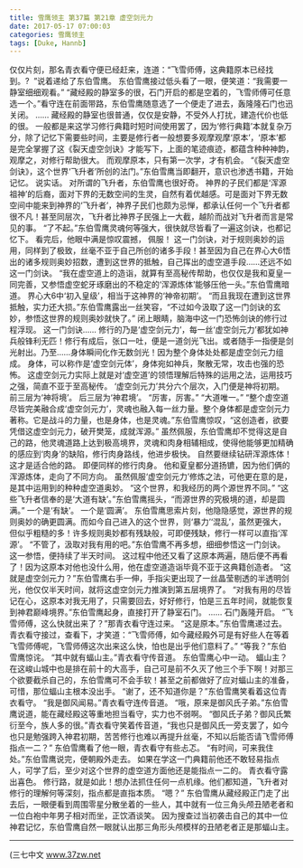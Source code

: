```yaml
---
title: 雪鹰领主 第37篇 第21章 虚空剑元力
date: 2017-05-17 07:00:03
categories: 雪鹰领主
tags: [Duke, Hannb]
---
```


仅仅片刻，那名青衣看守便已经赶来，连道：“飞雪师傅，这典籍原本已经找到。?  ”说着递给了东伯雪鹰。
东伯雪鹰接过低头看了一眼，便笑道：“我需要一静室细细观看。”
“藏经殿的静室多的很，石门开启的都是空着的，飞雪师傅可任意选一个。”看守连在前面带路，东伯雪鹰随意选了一个便走了进去，轰隆隆石门也迅关闭。
……
藏经殿的静室也很普通，仅仅是安静，不受外人打扰，建造代价也低的很。
一般都是来这学习修行典籍时短时间使用罢了，因为‘修行典籍’本就复杂万分，除了记忆下需要些时间，主要是修行者一般想要多观摩观摩‘原本’，‘原本’都是完全掌握了这《裂天虚空剑诀》才能写下，上面的笔迹痕迹，都蕴含种种神韵，观摩之，对修行帮助很大。
而观摩原本，只有第一次学，才有机会。
“《裂天虚空剑诀》，这个世界‘飞升者’所创的法门。”东伯雪鹰当即翻开，意识也渗透书籍，开始记忆。
说实话。
对所谓的飞升者，东伯雪鹰也很好奇。
神界的子民们都是‘浑源祖神’的后裔，面对下界的无数空间的生灵，自然有着优越感。可是面对下界无数空间中能来到神界的‘飞升者’，神界子民们也颇为忌惮，都承认任何一个飞升者都很不凡！甚至同层次，飞升者比神界子民强上一大截，越阶而战对飞升者而言是常见的事。
“了不起。”东伯雪鹰灵魂何等强大，很快就尽皆看了一遍这剑诀，也都记忆下。
看完后，他眼中满是惊叹震撼，
佩服！
这一门剑诀，对于规则奥妙的运用，同样到了极致，丝毫不亚于自己所创的诸多手段！甚至因为自己在界心大6悟出的诸多规则奥妙招数，遭到这世界的抵触，自己挥出的虚空道手段……还远不如这一门剑诀。
“我在虚空道上的造诣，就算有至高秘传帮助，也仅仅是我和夏皇一同完善，又参悟虚空蛇牙琢磨出的不稳定的‘浑源炼体’能够压他一头。”东伯雪鹰暗道。
界心大6中‘初入皇级’，相当于这神界的‘神帝初期’。
“而且我现在遭到这世界抵触，实力还大损。”东伯雪鹰露出一丝笑容，“不过如今汲取了这一门剑诀的玄妙，参悟这世界的规则奥妙就快了。”
闭上眼睛，脑海中这一门恐怖剑诀的修行过程浮现。
这一门剑诀……
修行的乃是‘虚空剑元力’，每一丝‘虚空剑元力’都犹如神兵般锋利无匹！修行有成后，张口一吐，便是一道剑光飞出。或者随手一指便是剑光射出。乃至……身体瞬间化作无数剑光！因为整个身体处处都是虚空剑元力组成。
身体，可以称作是‘虚空剑元体’，身体宛如神兵，聚散无常，攻击也强的恐怖。
这虚空剑元力实际上就是对‘虚空道’的领悟理解后特殊的运用之法，运用技巧之强，简直不亚于至高秘传。
‘虚空剑元力’共分六个层次，入门便是神将初期。
前三层为‘神将境’。
后三层为‘神君境’。
“厉害，厉害。”
“大道唯一。”
“整个虚空道尽皆完美融合成‘虚空剑元力’，灵魂也融入每一丝力量。整个身体都是虚空剑元力著称。它是战斗的力量，也是身体，也是灵魂。”东伯雪鹰惊叹，“这创造者，欲要凭借这虚空剑元力，破开樊笼，成就浑源。”
虽然佩服，东伯雪鹰却不觉得这是自己的路，他灵魂道路上达到极高境界，灵魂和肉身相辅相成，使得他能够更加精确的感应到‘肉身’的缺陷，修行肉身路线，他进步极快。
自然要继续钻研浑源炼体！这才是适合他的路。
即便同样的修行肉身。
他和夏皇都分道扬镳，因为他们俩的浑源炼体，走向了不同方向。
虽然佩服‘虚空剑元力’修炼之法，可他更在意的是，是其中运用到的种种虚空道奥妙。
“这个世界，和我经历的两个源世界不同。”
“这些飞升者信奉的是‘大道有缺’。”东伯雪鹰摇头，“而源世界的究极境的道，却是圆满。”
一个是‘有缺’。
一个是‘圆满’。
东伯雪鹰思索片刻，他隐隐感觉，源世界的规则奥妙的确更圆满。而如今自己进入的这个世界，则‘暴力’‘混乱’，虽然更强大，但似乎粗糙的多！许多规则奥妙都有残缺般，可即便残缺，修行一样可以直指‘浑源’。
“不管了，汲取对我有用的吧。”东伯雪鹰不再多想，细细参悟这一门剑诀。
这一参悟，便持续了半天时间。
这过程中他还又看了这原本两遍，随后便不再看了！因为这原本对他也没什么用，他在虚空道造诣毕竟不亚于这典籍创造者。
“这就是虚空剑元力？”东伯雪鹰右手一伸，手指尖更出现了一丝晶莹剔透的半透明剑光，他仅仅半天时间，就将这虚空剑元力推演到第五层境界了。
“对我有用的尽皆记在心，这原本对我无用了，只需要回去，好好修行，怕是三五年时间，就能恢复到神君巅峰境界。”东伯雪鹰起身，直接打开了静室石门。
……
石门轰隆开启。
“飞雪师傅，这么快就出来了？”那青衣看守连过来。
“这是原本。”东伯雪鹰递过去。
青衣看守接过，查看下，才笑道：“飞雪师傅，如今藏经殿外可是有好些人在等着飞雪师傅呢，飞雪师傅这次出来这么快，怕也是出乎他们意料了。”
“等我？”东伯雪鹰惊诧。
“其中就有蝠山主。”青衣看守传音道。
东伯雪鹰心中一动。
蝠山主？
在这峻山城中也是排在前十的大高手，自己可是前不久灭了他三个手下啊！对那三个欲要截杀自己的，东伯雪鹰可不会手软！甚至之前都做好了应对蝠山主的准备，可惜，那位蝠山主根本没出手。
“谢了，还不知道你是？”东伯雪鹰笑看着这位青衣看守。
“我是御风闻易。”青衣看守连传音道。
“哦，原来是御风氏子弟。”东伯雪鹰说道，能在藏经殿这等重地担当看守，实力也不弱啊。
“御风氏子弟？御风氏繁衍至今，族人多的很。”青衣看守笑着传音道，“我也只是御风氏一旁支罢了，如今也只是勉强跨入神君初期，苦苦修行也难以再提升丝毫，不知以后能否请飞雪师傅指点一二？”
东伯雪鹰看了他一眼，青衣看守有些忐忑。
“有时间，可来我住处。”东伯雪鹰说完，便朝殿外走去。
如果在学这一门典籍前他还不敢轻易指点人，可学了后，至少对这个世界的虚空道方面他还是能指点一二的。
青衣看守露出喜色。
修行路，就是如此！想办法抓住任何一点机缘。他们都知道，飞升者对修行的理解何等深刻，指点都是直指本质。
“嗯？”
东伯雪鹰从藏经殿正门走了出去后，一眼便看到周围零星分散坐着的一些人，其中就有一位三角头颅丑陋老者和一位白袍中年男子相对而坐，正饮酒谈笑。
因为搜查过当初袭击自己的其中一位神君记忆，东伯雪鹰自然一眼就认出那三角形头颅模样的丑陋老者正是那蝠山主。
******
(三七中文 www.37zw.net